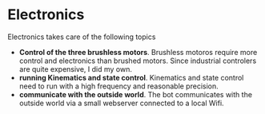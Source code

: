 # Electronics

Electronics takes care of the following topics

* <b>Control of the three brushless motors</b>. Brushless motoros require more control and electronics than brushed motors. Since industrial controlers are quite expensive, I did my own.  
* <b>running Kinematics and state control</b>. Kinematics and state control need to run with a high frequency and reasonable precision. 
* <b>communicate with the outside world</b>. The bot communicates with the outside world via a small webserver connected to a local Wifi.

